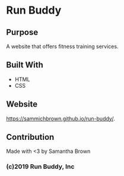# Run Buddy

## Purpose
A website that offers fitness training services.

## Built With
* HTML
* CSS

## Website 
https://sammichbrown.github.io/run-buddy/.

## Contribution
Made with <3 by Samantha Brown

### (c)2019 Run Buddy, Inc
